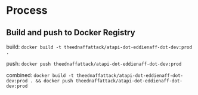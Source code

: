 # Process

## Build and push to Docker Registry

build: `docker build -t theednaffattack/atapi-dot-eddienaff-dot-dev:prod .`

push: `docker push theednaffattack/atapi-dot-eddienaff-dot-dev:prod`

combined: `docker build -t theednaffattack/atapi-dot-eddienaff-dot-dev:prod . && docker push theednaffattack/atapi-dot-eddienaff-dot-dev:prod`
